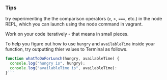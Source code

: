 ### Tips

try experimenting the the comparison operators (`e`, `>`, `===`, etc.) in the node REPL, which you can launch using the node command in vagrant. 

Work on your code iteratively - that means in small pieces.

To help you figure out how to use `hungry` and `availableTime` inside your function, try outputting thier values to Terminal as follows. 

```javascript 
function whatToDoForLunch(hungry, availableTime) {
  console.log("hungry is", hungry);
  console.log("availableTime is", availableTime):
}```